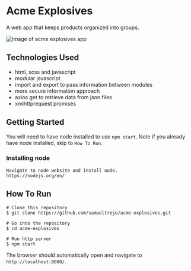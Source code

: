 # Acme Explosives
A web app that keeps products organized into groups.

![image of acme explosives app]()

## Technologies Used
* html, scss and javascript
* modular javascript
* import and export to pass information between modules
* more secure information approach
* axios get to retrieve data from json files
* xmlhttprequest promises


## Getting Started
You will need to have node installed to use `npm start`. Note if you already have node installed, skip to `How To Run`.
### Installing node
```
Navigate to node website and install node.
https://nodejs.org/en/ 
```
## How To Run
```
# Clone this repository
$ git clone https://github.com/samueltrejo/acme-explosives.git

# Go into the repository
$ cd acme-explosives

# Run http server
$ npm start
```
The browser should automatically open and navigate to `http://localhost:8080/`.
